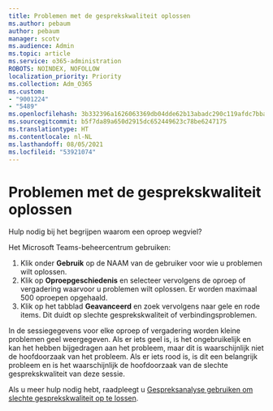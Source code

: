 ```yaml
---
title: Problemen met de gesprekskwaliteit oplossen
ms.author: pebaum
author: pebaum
manager: scotv
ms.audience: Admin
ms.topic: article
ms.service: o365-administration
ROBOTS: NOINDEX, NOFOLLOW
localization_priority: Priority
ms.collection: Adm_O365
ms.custom:
- "9001224"
- "5489"
ms.openlocfilehash: 3b332396a1626063369db04dde62b13abadc290c119afdc7bba042da21f7bfba
ms.sourcegitcommit: b5f7da89a650d2915dc652449623c78be6247175
ms.translationtype: HT
ms.contentlocale: nl-NL
ms.lasthandoff: 08/05/2021
ms.locfileid: "53921074"
---
```

# <a name="troubleshoot-call-quality-problems"></a>Problemen met de gesprekskwaliteit oplossen

Hulp nodig bij het begrijpen waarom een oproep wegviel?

Het Microsoft Teams-beheercentrum gebruiken:

1. Klik onder **Gebruik** op de NAAM van de gebruiker voor wie u problemen wilt oplossen.
2. Klik op **Oproepgeschiedenis** en selecteer vervolgens de oproep of vergadering waarvoor u problemen wilt oplossen. Er worden maximaal 500 oproepen opgehaald.
3. Klik op het tabblad **Geavanceerd** en zoek vervolgens naar gele en rode items. Dit duidt op slechte gesprekskwaliteit of verbindingsproblemen.

In de sessiegegevens voor elke oproep of vergadering worden kleine problemen geel weergegeven. Als er iets geel is, is het ongebruikelijk en kan het hebben bijgedragen aan het probleem, maar dit is waarschijnlijk niet de hoofdoorzaak van het probleem. Als er iets rood is, is dit een belangrijk probleem en is het waarschijnlijk de hoofdoorzaak van de slechte gesprekskwaliteit van deze sessie.

Als u meer hulp nodig hebt, raadpleegt u [Gespreksanalyse gebruiken om slechte gesprekskwaliteit op te lossen](https://docs.microsoft.com/microsoftteams/use-call-analytics-to-troubleshoot-poor-call-quality#troubleshoot-call-quality-problems-using-call-analytics).
